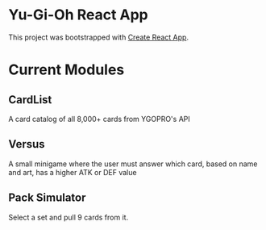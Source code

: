 # Yu-Gi-Oh React App

This project was bootstrapped with [Create React App](https://github.com/facebook/create-react-app).

# Current Modules

## CardList

A card catalog of all 8,000+ cards from YGOPRO's API

## Versus

A small minigame where the user must answer which card, based on name and art, has a higher ATK or DEF value

## Pack Simulator

Select a set and pull 9 cards from it.
